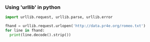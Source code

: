 ### Using 'urllib' in python

```python
import urllib.request, urllib.parse, urllib.error

fhand = urllib.request.urlopen('http://data.pr4e.org/romeo.txt')
for line in fhand:
  print(line.decode().strip())
```
